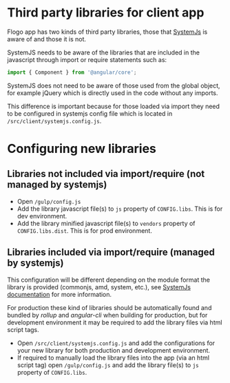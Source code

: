 # Third party libraries for client app

Flogo app has two kinds of third party libraries, those that [SystemJs](https://github.com/systemjs/systemjs) is aware of and those it is not.

SystemJS needs to be aware of the libraries that are included in the javascript through import or require statements such as:

```javascript
import { Component } from '@angular/core';
```

SystemJS does not need to be aware of those used from the global object, for example jQuery which is directly used in the code without any imports.

This difference is important because for those loaded via import they need to be configured in systemjs config file which is located in `/src/client/systemjs.config.js`.

# Configuring new libraries

## Libraries not included via import/require (not managed by systemjs)

- Open `/gulp/config.js`
- Add the library javascript file(s) to `js` property of `CONFIG.libs`. This is for dev environment.
- Add the library minified javascript file(s) to `vendors` property of `CONFIG.libs.dist`. This is for prod environment.

## Libraries included via import/require (managed by systemjs)

This configuration will be different depending on the module format the library is provided (commonjs, amd, system, etc.),
see [SystemJs documentation](https://github.com/systemjs/systemjs) for more information.

For production these kind of libraries should be automatically found and bundled by _rollup_  and _angular-cli_ when building for production, but for development environment it may be required to add the library files via html script tags.

- Open `/src/client/systemjs.config.js` and add the configurations for your new library for both production and development environment.
- If required to manually load the library files into the app (via an html script tag) open `/gulp/config.js` and add the library file(s) to `js` property of `CONFIG.libs`.

